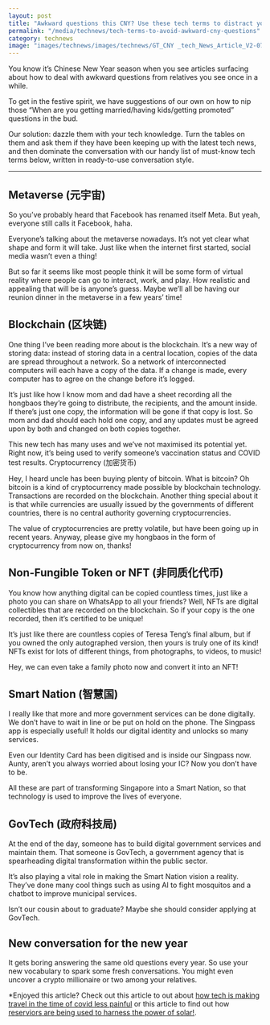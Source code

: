 ```yaml
---
layout: post
title: "Awkward questions this CNY? Use these tech terms to distract your relatives"
permalink: "/media/technews/tech-terms-to-avoid-awkward-cny-questions"
category: technews
image: "images/technews/images/technews/GT_CNY _tech_News_Article_V2-07.jpg"
---
```

You know it’s Chinese New Year season when you see articles surfacing about how to deal with awkward questions from relatives you see once in a while. 

To get in the festive spirit, we have suggestions of our own on how to nip those “When are you getting married/having kids/getting promoted” questions in the bud. 

Our solution: dazzle them with your tech knowledge. Turn the tables on them and ask them if they have been keeping up with the latest tech news, and then dominate the conversation with our handy list of must-know tech terms below, written in ready-to-use conversation style. 

---
## Metaverse (元宇宙) 

So you’ve probably heard that Facebook has renamed itself Meta. But yeah, everyone still calls it Facebook, haha. 

Everyone’s talking about the metaverse nowadays. It’s not yet clear what shape and form it will take. Just like when the internet first started, social media wasn’t even a thing! 

But so far it seems like most people think it will be some form of virtual reality where people can go to interact, work, and play. How realistic and appealing that will be is anyone’s guess. Maybe we’ll all be having our reunion dinner in the metaverse in a few years’ time!


## Blockchain (区块链) 

One thing I’ve been reading more about is the blockchain. It’s a new way of storing data: instead of storing data in a central location, copies of the data are spread throughout a network. So a network of interconnected computers will each have a copy of the data. If a change is made, every computer has to agree on the change before it’s logged. 

It’s just like how I know mom and dad have a sheet recording all the hongbaos they’re going to distribute, the recipients, and the amount inside. If there’s just one copy, the information will be gone if that copy is lost. So mom and dad should each hold one copy, and any updates must be agreed upon by both and changed on both copies together. 

This new tech has many uses and we’ve not maximised its potential yet. Right now, it’s being used to verify someone’s vaccination status and COVID test results. 
Cryptocurrency (加密货币) 

Hey, I heard uncle has been buying plenty of bitcoin. What is bitcoin? Oh bitcoin is a kind of cryptocurrency made possible by blockchain technology. Transactions are recorded on the blockchain. Another thing special about it is that while currencies are usually issued by the governments of different countries, there is no central authority governing cryptocurrencies.

The value of cryptocurrencies are pretty volatile, but have been going up in recent years. Anyway, please give my hongbaos in the form of cryptocurrency from now on, thanks!

## Non-Fungible Token or NFT (非同质化代币) 

You know how anything digital can be copied countless times, just like a photo you can share on WhatsApp to all your friends? Well, NFTs are digital collectibles that are recorded on the blockchain. So if your copy is the one recorded, then it’s certified to be unique! 

It’s just like there are countless copies of Teresa Teng’s final album, but if you owned the only autographed version, then yours is truly one of its kind! NFTs exist for lots of different things, from photographs, to videos, to music! 

Hey, we can even take a family photo now and convert it into an NFT! 

## Smart Nation (智慧国) 

I really like that more and more government services can be done digitally. We don’t have to wait in line or be put on hold on the phone. The Singpass app is especially useful! It holds our digital identity and unlocks so many services. 

Even our Identity Card has been digitised and is inside our Singpass now. Aunty, aren’t you always worried about losing your IC? Now you don’t have to be. 

All these are part of transforming Singapore into a Smart Nation, so that technology is used to improve the lives of everyone. 

## GovTech (政府科技局)

At the end of the day, someone has to build digital government services and maintain them. That someone is GovTech, a government agency that is spearheading digital transformation within the public sector. 

It’s also playing a vital role in making the Smart Nation vision a reality. They’ve done many cool things such as using AI to fight mosquitos and a chatbot to improve municipal services. 
 
Isn’t our cousin about to graduate? Maybe she should consider applying at GovTech. 


## New conversation for the new year

It gets boring answering the same old questions every year. So use your new vocabulary to spark some fresh conversations. You might even uncover a crypto millionaire or two among your relatives. 


*Enjoyed this article? Check out this article to out about [how tech is making travel in the time of covid less painful](https://www.tech.gov.sg/media/technews/travel-in-the-time-of-covid) or this article to find out how [reserviors are being used to harness the power of solar!](https://www.tech.gov.sg/media/technews/benefits-of-solar-polar).



